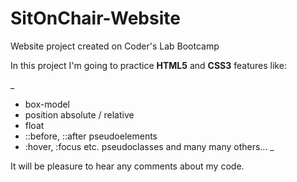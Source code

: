 # SitOnChair-Website
Website project created on Coder's Lab Bootcamp

In this project I'm going to practice **HTML5** and **CSS3** features like:

_
* box-model
* position absolute / relative
* float
* ::before, ::after pseudoelements
* :hover, :focus etc. pseudoclasses
and many many others...
_

It will be pleasure to hear any comments about my code.
